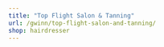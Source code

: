 ```yaml
---
title: "Top Flight Salon & Tanning"
url: /gwinn/top-flight-salon-and-tanning/
shop: hairdresser
---
```

